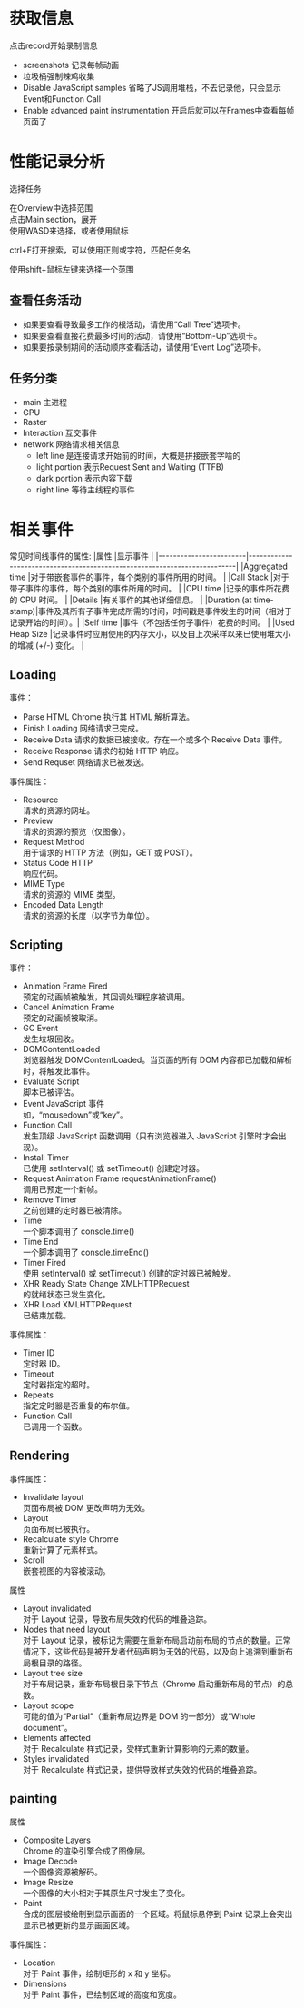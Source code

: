 # 获取信息
点击record开始录制信息
- screenshots 记录每帧动画
- 垃圾桶强制辣鸡收集
- Disable JavaScript samples 省略了JS调用堆栈，不去记录他，只会显示Event和Function Call 
- Enable advanced paint instrumentation 开启后就可以在Frames中查看每帧页面了

# 性能记录分析
选择任务

在Overview中选择范围  
点击Main section，展开  
使用WASD来选择，或者使用鼠标

ctrl+F打开搜索，可以使用正则或字符，匹配任务名

使用shift+鼠标左键来选择一个范围

## 查看任务活动
- 如果要查看导致最多工作的根活动，请使用“Call Tree”选项卡。
- 如果要查看直接花费最多时间的活动，请使用“Bottom-Up”选项卡。
- 如果要按录制期间的活动顺序查看活动，请使用“Event Log”选项卡。

## 任务分类
- main 主进程
- GPU
- Raster
- Interaction 互交事件
- network 网络请求相关信息
  - left line 是连接请求开始前的时间，大概是拼接嵌套字啥的
  - light portion 表示Request Sent and Waiting (TTFB)
  - dark portion 表示内容下载
  - right line 等待主线程的事件 

# 相关事件
常见时间线事件的属性:
|属性                     |显示事件                                                                  |
|------------------------|--------------------------------------------------------------------------|
|Aggregated time         |对于带嵌套事件的事件，每个类别的事件所用的时间。                              |
|Call Stack              |对于带子事件的事件，每个类别的事件所用的时间。                                |
|CPU time                |记录的事件所花费的 CPU 时间。                                               |
|Details                 |有关事件的其他详细信息。                                                    |
|Duration (at time-stamp)|事件及其所有子事件完成所需的时间，时间戳是事件发生的时间（相对于记录开始的时间）。|
|Self time               |事件（不包括任何子事件）花费的时间。                                          |
|Used Heap Size          |记录事件时应用使用的内存大小，以及自上次采样以来已使用堆大小的增减 (+/-) 变化。  |

## Loading
事件：
- Parse HTML
  Chrome 执行其 HTML 解析算法。
- Finish Loading
  网络请求已完成。
- Receive Data
  请求的数据已被接收。存在一个或多个 Receive Data 事件。
- Receive Response
  请求的初始 HTTP 响应。
- Send Requset
  网络请求已被发送。

事件属性：
- Resource  
请求的资源的网址。
- Preview	  
  请求的资源的预览（仅图像）。
- Request Method   
  用于请求的 HTTP 方法（例如，GET 或 POST）。
- Status Code	HTTP  
  响应代码。
- MIME Type   
  请求的资源的 MIME 类型。
- Encoded Data Length   
  请求的资源的长度（以字节为单位）。

## Scripting
事件：
- Animation Frame Fired  
  预定的动画帧被触发，其回调处理程序被调用。
- Cancel Animation Frame  
  预定的动画帧被取消。
- GC Event  
  发生垃圾回收。
- DOMContentLoaded	  
  浏览器触发 DOMContentLoaded。当页面的所有 DOM 内容都已加载和解析时，将触发此事件。
- Evaluate Script	  
  脚本已被评估。
- Event	JavaScript 事件  
  如，“mousedown”或“key”。
- Function Call	  
  发生顶级 JavaScript 函数调用（只有浏览器进入 JavaScript 引擎时才会出现）。
- Install Timer  
  已使用 setInterval() 或 setTimeout() 创建定时器。
- Request Animation Frame	requestAnimationFrame()  
  调用已预定一个新帧。
- Remove Timer  
  之前创建的定时器已被清除。
- Time  
  一个脚本调用了 console.time()
- Time End  
  一个脚本调用了 console.timeEnd()
- Timer Fired  
  使用 setInterval() 或 setTimeout() 创建的定时器已被触发。
- XHR Ready State Change	XMLHTTPRequest  
  的就绪状态已发生变化。
- XHR Load	XMLHTTPRequest  
  已结束加载。

事件属性：
- Timer ID	  
  定时器 ID。
- Timeout	  
  定时器指定的超时。
- Repeats	  
  指定定时器是否重复的布尔值。
- Function Call	  
  已调用一个函数。

## Rendering
事件属性：
- Invalidate layout	  
  页面布局被 DOM 更改声明为无效。
- Layout	  
  页面布局已被执行。
- Recalculate style	Chrome     
  重新计算了元素样式。
- Scroll	  
  嵌套视图的内容被滚动。

属性
- Layout invalidated	  
  对于 Layout 记录，导致布局失效的代码的堆叠追踪。
- Nodes that need layout	  
  对于 Layout 记录，被标记为需要在重新布局启动前布局的节点的数量。正常情况下，这些代码是被开发者代码声明为无效的代码，以及向上追溯到重新布局根目录的路径。
- Layout tree size	  
  对于布局记录，重新布局根目录下节点（Chrome 启动重新布局的节点）的总数。
- Layout scope	  
  可能的值为“Partial”（重新布局边界是 DOM 的一部分）或“Whole document”。
- Elements affected  
  对于 Recalculate 样式记录，受样式重新计算影响的元素的数量。
- Styles invalidated	  
  对于 Recalculate 样式记录，提供导致样式失效的代码的堆叠追踪。

## painting
属性
- Composite Layers	  
  Chrome 的渲染引擎合成了图像层。
- Image Decode	  
  一个图像资源被解码。
- Image Resize  
  一个图像的大小相对于其原生尺寸发生了变化。
- Paint  
  合成的图层被绘制到显示画面的一个区域。将鼠标悬停到 Paint 记录上会突出显示已被更新的显示画面区域。

事件属性：
- Location	  
  对于 Paint 事件，绘制矩形的 x 和 y 坐标。
- Dimensions	  
  对于 Paint 事件，已绘制区域的高度和宽度。